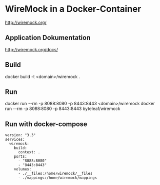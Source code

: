# WireMock in a Docker-Container

http://wiremock.org/

## Application Dokumentation

http://wiremock.org/docs/

## Build

docker build -t \<domain\>/wiremock .

## Run

docker run --rm -p 8088:8080 -p 8443:8443 \<domain\>/wiremock
docker run --rm -p 8088:8080 -p 8443:8443 byteleaf/wiremock

## Run with docker-compose

```
version: "3.3"
services:
  wiremock:
    build:
      context: .
    ports:
      - "8088:8080"
      - "8443:8443"
    volumes:
      - ./__files:/home/wiremock/__files
      - ./mappings:/home/wiremock/mappings
```
